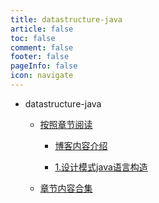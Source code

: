 ```yaml
---
title: datastructure-java
article: false
toc: false
comment: false
footer: false
pageInfo: false
icon: navigate
---
```


- datastructure-java

    - <a class="breadcrumb-link" href="shardings">按照章节阅读</a>


        - <a class="breadcrumb-link" href="shardings/datastructure-java-chapter-0.博客内容介绍.html">博客内容介绍</a>

        - <a class="breadcrumb-link" href="shardings/datastructure-java-chapter-1.设计模式java语言构造.html">1.设计模式java语言构造</a>

    - <a class="breadcrumb-link" href="datastructure-java.html#intro">章节内容合集</a>
